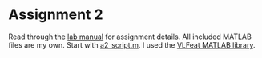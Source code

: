 # Assignment 2

Read through the [lab manual](A2.pdf) for assignment details. All included MATLAB files are my own. Start with [a2_script.m](a2_script.m). I used the 
[VLFeat MATLAB library](https://www.vlfeat.org/).
